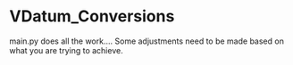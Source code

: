 # VDatum_Conversions


main.py does all the work.... Some adjustments need to be made based on what you are trying to achieve.
